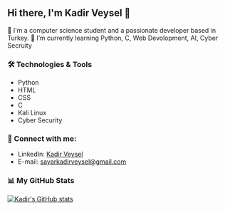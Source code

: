 ## Hi there, I'm Kadir Veysel 👋

🌱 I'm a computer science student and a passionate developer based in Turkey.
🌱 I’m currently learning Python, C, Web Devolopment, AI, Cyber Secruity

### 🛠️ Technologies & Tools
* Python
* HTML
* CSS
* C
* Kali Linux
* Cyber Security


### 🔗 Connect with me:
* LinkedIn: [Kadir Veysel](https://www.linkedin.com/in/kadirveyselsayar/)
* E-mail: [sayarkadirveysel@gmail.com](mailto:sayarkadirveysel@gmail.com)


### 📊 My GitHub Stats
[![Kadir's GitHub stats](https://github-readme-stats.vercel.app/api?username=Kadirveysel&show_icons=true&theme=radical)](https://github.com/Kadirveysel)
<!--
**Kadirveysel/Kadirveysel** is a ✨ _special_ ✨ repository because its `README.md` (this file) appears on your GitHub profile.

Here are some ideas to get you started:

- 🔭 I’m currently working on ...
- 🌱 I’m currently learning ...
- 👯 I’m looking to collaborate on ...
- 🤔 I’m looking for help with ...
- 💬 Ask me about ...
- 📫 How to reach me: ...
- 😄 Pronouns: ...
- ⚡ Fun fact: ...
-->
